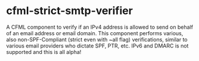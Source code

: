 # cfml-strict-smtp-verifier
A CFML component to verify if an IPv4 address is allowed to send on behalf of an email address or email domain. This component performs various, also non-SPF-Compliant (strict even with ~all flag) verifications, similar to various email providers who dictate SPF, PTR, etc. IPv6 and DMARC is not supported and this is all alpha! 
